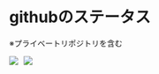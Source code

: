 # githubのステータス

※プライベートリポジトリを含む

<div style="display: flex; gap: 10px; align-items: start;">
    <img src="https://github-readme-stats.vercel.app/api/top-langs/?username=sugar2456&layout=compact&count_private=true" />
    <img src="https://github-readme-stats.vercel.app/api?username=sugar2456&count_private=true&show_icons=true" />
</div>

